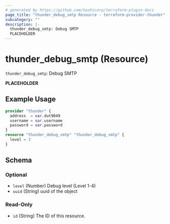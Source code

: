```yaml
---
# generated by https://github.com/hashicorp/terraform-plugin-docs
page_title: "thunder_debug_smtp Resource - terraform-provider-thunder"
subcategory: ""
description: |-
  thunder_debug_smtp: Debug SMTP
  PLACEHOLDER
---
```


# thunder_debug_smtp (Resource)

`thunder_debug_smtp`: Debug SMTP

__PLACEHOLDER__

## Example Usage

```terraform
provider "thunder" {
  address  = var.dut9049
  username = var.username
  password = var.password
}
resource "thunder_debug_smtp" "thunder_debug_smtp" {
  level = 3
}
```

<!-- schema generated by tfplugindocs -->
## Schema

### Optional

- `level` (Number) Debug level (Level 1-4)
- `uuid` (String) uuid of the object

### Read-Only

- `id` (String) The ID of this resource.


